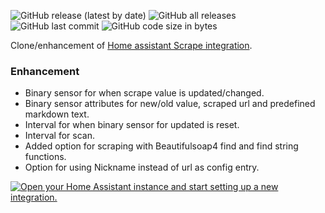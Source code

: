 ![GitHub release (latest by date)](https://img.shields.io/github/v/release/kgn3400/scrape)
![GitHub all releases](https://img.shields.io/github/downloads/kgn3400/scrape/total)
![GitHub last commit](https://img.shields.io/github/last-commit/kgn3400/scrape)
![GitHub code size in bytes](https://img.shields.io/github/languages/code-size/kgn3400/scrape)

Clone/enhancement of  [Home assistant Scrape integration](https://www.home-assistant.io/integrations/scrape/).

### Enhancement

- Binary sensor for when scrape value is updated/changed.
- Binary sensor attributes for new/old value, scraped url and predefined markdown text.
- Interval for when binary sensor for updated is reset.
- Interval for scan.
- Added option for scraping with Beautifulsoap4 find and find string functions.
- Option for using Nickname instead of url as config entry.

[![Open your Home Assistant instance and start setting up a new integration.](https://my.home-assistant.io/badges/config_flow_start.svg)](https://my.home-assistant.io/redirect/config_flow_start/?domain=scrape)
